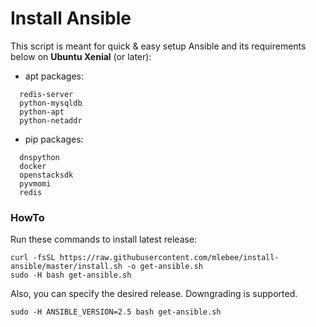 # Install Ansible

This script is meant for quick & easy setup Ansible and its requirements below on **Ubuntu Xenial** (or later):
- apt packages:
```
  redis-server
  python-mysqldb
  python-apt
  python-netaddr
```

- pip packages:
```
  dnspython
  docker
  openstacksdk
  pyvmomi
  redis
```


### HowTo

Run these commands to install latest release:
```
curl -fsSL https://raw.githubusercontent.com/mlebee/install-ansible/master/install.sh -o get-ansible.sh
sudo -H bash get-ansible.sh
```

Also, you can specify the desired release. Downgrading is supported.
```
sudo -H ANSIBLE_VERSION=2.5 bash get-ansible.sh
```
